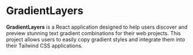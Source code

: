 # GradientLayers

**GradientLayers** is a React application designed to help users discover and preview stunning text gradient combinations for their web projects. This project allows users to easily copy gradient styles and integrate them into their Tailwind CSS applications.
